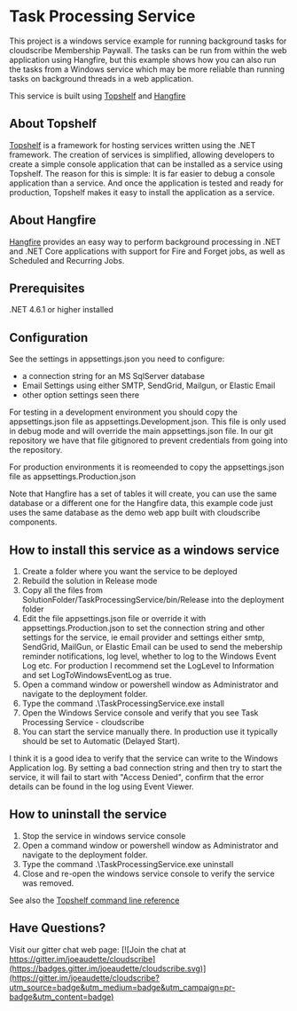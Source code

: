 ﻿# Task Processing Service

This project is a windows service example for running background tasks for cloudscribe Membership Paywall. The tasks can be run from within the web application using Hangfire, but this example shows how you can also run the tasks from a Windows service which may be more reliable than running tasks on background threads in a web application.

This service is built using [Topshelf](http://topshelf-project.com/) and [Hangfire](https://www.hangfire.io/)

## About Topshelf

[Topshelf](http://topshelf-project.com/) is a framework for hosting services written using the .NET framework. The creation of services is simplified, allowing developers to create a simple console application that can be installed as a service using Topshelf. The reason for this is simple: It is far easier to debug a console application than a service. And once the application is tested and ready for production, Topshelf makes it easy to install the application as a service.

## About Hangfire

[Hangfire](https://www.hangfire.io/) provides an easy way to perform background processing in .NET and .NET Core applications with support for Fire and Forget jobs, as well as Scheduled and Recurring Jobs.

## Prerequisites

.NET 4.6.1 or higher installed

## Configuration

See the settings in appsettings.json you need to configure:
* a connection string for an MS SqlServer database
* Email Settings using either SMTP, SendGrid, Mailgun, or Elastic Email
* other option settings seen there

For testing in a development environment you should copy the appsettings.json file as appsettings.Development.json. This file is only used in debug mode and will override the main appsettings.json file. In our git repository we have that file gitignored to prevent credentials from going into the repository.

For production environments it is reomeended to copy the appsettings.json file as appsettings.Production.json

Note that Hangfire has a set of tables it will create, you can use the same database or a different one for the Hangfire data, this example code just uses the same database as the demo web app built with cloudscribe components.


## How to install this service as a windows service

1. Create a folder where you want the service to be deployed
2. Rebuild the solution in Release mode
3. Copy all the files from SolutionFolder/TaskProcessingService/bin/Release into the deployment folder
4. Edit the file appsettings.json file or override it with appsettings.Production.json to set the connection string and other settings for the service, ie email provider and settings either smtp, SendGrid, MailGun, or Elastic Email can be used to send the mebership reminder notifications, log level, whether to log to the Windows Event Log etc. For production I recommend set the LogLevel to Information and set LogToWindowsEventLog as true.
5. Open a command window or powershell window as Administrator and navigate to the deployment folder.
6. Type the command .\TaskProcessingService.exe install
7. Open the Windows Service console and verify that you see Task Processing Service - cloudscribe
8. You can start the service manually there. In production use it typically should be set to Automatic (Delayed Start).

I think it is a good idea to verify that the service can write to the Windows Application log. By setting a bad connection string and then try to start the service, it will fail to start with "Access Denied", confirm that the error details can be found in the log using Event Viewer.

## How to uninstall the service

1. Stop the service in windows service console
2. Open a command window or powershell window as Administrator and navigate to the deployment folder.
3. Type the command .\TaskProcessingService.exe uninstall
4. Close and re-open the windows service console to verify the service was removed.

See also the [Topshelf command line reference](http://docs.topshelf-project.com/en/latest/overview/commandline.html)

## Have Questions?

Visit our gitter chat web page:
[![Join the chat at https://gitter.im/joeaudette/cloudscribe](https://badges.gitter.im/joeaudette/cloudscribe.svg)](https://gitter.im/joeaudette/cloudscribe?utm_source=badge&utm_medium=badge&utm_campaign=pr-badge&utm_content=badge)
